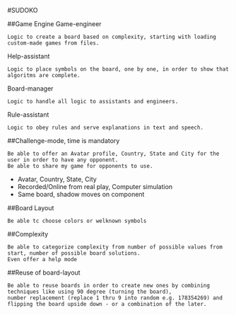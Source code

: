 #SUDOKO

##Game Engine
Game-engineer
```
Logic to create a board based on complexity, starting with loading custom-made games from files.
```

Help-assistant
```
Logic to place symbols on the board, one by one, in order to show that algoritms are complete. 
```

Board-manager
```
Logic to handle all logic to assistants and engineers.
```
Rule-assistant
```
Logic to obey rules and serve explanations in text and speech.  
```

##Challenge-mode, time is mandatory
```
Be able to offer an Avatar profile, Country, State and City for the user in order to have any opponent.
Be able to share my game for opponents to use. 
```
* Avatar, Country, State, City
* Recorded/Online from real play, Computer simulation
* Same board, shadow moves on component

##Board Layout
```
Be able tc choose colors or welknown symbols
```

##Complexity
```
Be able to categorize complexity from number of possible values from start, number of possible board solutions.
Even offer a help mode
```

##Reuse of board-layout
```
Be able to reuse boards in order to create new ones by combining techniques like using 90 degree (turning the board), 
number replacement (replace 1 thru 9 into random e.g. 178354269) and flipping the board upside down - or a combination of the later.
```

